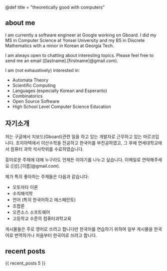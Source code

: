@def title = "theoretically good with computers"

## about me

I am currently a software engineer at Google working on Gboard. I did my MS in Computer Science at Yonsei University and my BS in Discrete Mathematics with a minor in Korean at Georgia Tech.

I am always open to chatting about interesting topics. Please feel free to send me an email ([lastname].[firstname]@gmail.com).

I am (not exhaustively) interested in:
  * Automata Theory
  * Scientific Computing
  * Languages (especially Korean and Esperanto)
  * Combinatorics
  * Open Source Software
  * High School Level Computer Science Education

## 자기소개

저는 구글에서 지보드(Gboard)관련 일을 하고 있는 개발자로 근무하고 있는 마르코입니다. 조지아텍에서 이산수학을 전공하고 한국어를 부전공하였고, 그 후에 연세대학교에서 컴퓨터 과학 석사학위를 수료하였습니다.

흥미로운 주제에 대해 누구라도 언제든 이야기를 나누고 싶습니다. 이메일로 연락해주세요 ([성].[이름]@gmail.com).

제가 특히 좋아하는 주제들은 다음과 같습니다:
  * 오토마타 이론
  * 수치해석학
  * 언어 (특히 한국어하고 에스페란토)
  * 조합론
  * 오픈소스 소프트웨어
  * 고등학교 수준의 컴퓨터과학교육

게시물들은 주로 영어로 쓰려고 합니다만 한국어를 연습하기 위하여 일부 게시물을 한국어로 번역하거나 처음부터 한국어로 쓰려고 합니다.


## recent posts

{{ recent_posts 5 }}